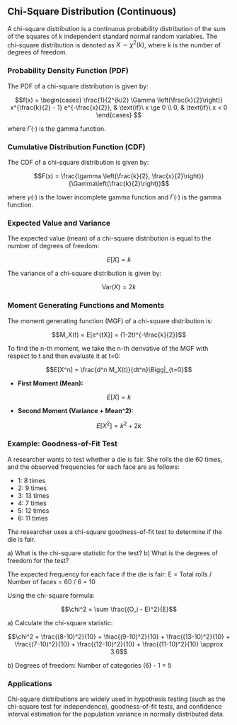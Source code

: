## Chi-Square Distribution (Continuous)

A chi-square distribution is a continuous probability distribution of the sum of the squares of k independent standard normal random variables. The chi-square distribution is denoted as $X \sim \chi^2(k)$, where k is the number of degrees of freedom.

### Probability Density Function (PDF)

The PDF of a chi-square distribution is given by:

$$f(x) =
\begin{cases}
  \frac{1}{2^{k/2} \Gamma \left(\frac{k}{2}\right)} x^{\frac{k}{2} - 1} e^{-\frac{x}{2}}, & \text{if}\ x \ge 0 \\
  0, & \text{if}\ x < 0
\end{cases}
$$

where $\Gamma(\cdot)$ is the gamma function.

### Cumulative Distribution Function (CDF)

The CDF of a chi-square distribution is given by:

$$F(x) = \frac{\gamma \left(\frac{k}{2}, \frac{x}{2}\right)}{\Gamma\left(\frac{k}{2}\right)}$$

where $\gamma(\cdot)$ is the lower incomplete gamma function and $\Gamma(\cdot)$ is the gamma function.

### Expected Value and Variance

The expected value (mean) of a chi-square distribution is equal to the number of degrees of freedom:

$$E[X] = k$$

The variance of a chi-square distribution is given by:

$$\text{Var}(X) = 2k$$

### Moment Generating Functions and Moments

The moment generating function (MGF) of a chi-square distribution is:

$$M_X(t) = E[e^{tX}] = (1-2t)^{-\frac{k}{2}}$$

To find the n-th moment, we take the n-th derivative of the MGF with respect to t and then evaluate it at t=0:

$$E[X^n] = \frac{d^n M_X(t)}{dt^n}\Bigg|_{t=0}$$

* **First Moment (Mean):**

$$E[X] = k$$

* **Second Moment (Variance + Mean^2):**

$$E[X^2] = k^2 + 2k$$

### Example: Goodness-of-Fit Test

A researcher wants to test whether a die is fair. She rolls the die 60 times, and the observed frequencies for each face are as follows:

- 1: 8 times
- 2: 9 times
- 3: 13 times
- 4: 7 times
- 5: 12 times
- 6: 11 times

The researcher uses a chi-square goodness-of-fit test to determine if the die is fair.

a) What is the chi-square statistic for the test?
b) What is the degrees of freedom for the test?

The expected frequency for each face if the die is fair: E = Total rolls / Number of faces = 60 / 6 = 10

Using the chi-square formula:

$$\chi^2 = \sum \frac{(O_i - E)^2}{E}$$

a) Calculate the chi-square statistic:

$$\chi^2 = \frac{(8-10)^2}{10} + \frac{(9-10)^2}{10} + \frac{(13-10)^2}{10} + \frac{(7-10)^2}{10} + \frac{(12-10)^2}{10} + \frac{(11-10)^2}{10} \approx 3.6$$

b) Degrees of freedom: Number of categories (6) - 1 = 5


### Applications

Chi-square distributions are widely used in hypothesis testing (such as the chi-square test for independence), goodness-of-fit tests, and confidence interval estimation for the population variance in normally distributed data.

